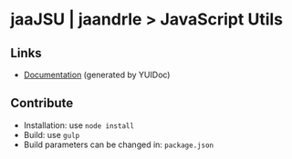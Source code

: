 # jaaJSU | jaandrle > JavaScript Utils
## Links
- [Documentation](https://jaandrle.github.io/jaaJSU/index.html) (generated by YUIDoc)
## Contribute
- Installation: use `node install`
- Build: use `gulp`
- Build parameters can be changed in: `package.json`